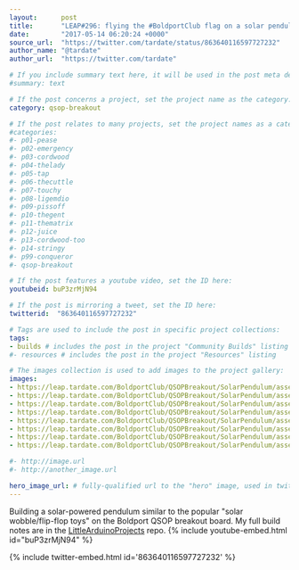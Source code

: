 ```yaml
---
layout:      post
title:       "LEAP#296: flying the #BoldportClub flag on a solar pendulum"
date:        "2017-05-14 06:20:24 +0000"
source_url:  "https://twitter.com/tardate/status/863640116597727232"
author_name: "@tardate"
author_url:  "https://twitter.com/tardate"

# If you include summary text here, it will be used in the post meta description instead of an excerpt from the post body
#summary: text

# If the post concerns a project, set the project name as the category:
category: qsop-breakout

# If the post relates to many projects, set the project names as a categories array:
#categories:
#- p01-pease
#- p02-emergency
#- p03-cordwood
#- p04-thelady
#- p05-tap
#- p06-thecuttle
#- p07-touchy
#- p08-ligemdio
#- p09-pissoff
#- p10-thegent
#- p11-thematrix
#- p12-juice
#- p13-cordwood-too
#- p14-stringy
#- p99-conqueror
#- qsop-breakout

# If the post features a youtube video, set the ID here:
youtubeid: buP3zrMjN94

# If the post is mirroring a tweet, set the ID here:
twitterid:  "863640116597727232"

# Tags are used to include the post in specific project collections:
tags:
- builds # includes the post in the project "Community Builds" listing
#- resources # includes the post in the project "Resources" listing

# The images collection is used to add images to the project gallery:
images:
- https://leap.tardate.com/BoldportClub/QSOPBreakout/SolarPendulum/assets/SolarPendulum_bb.jpg
- https://leap.tardate.com/BoldportClub/QSOPBreakout/SolarPendulum/assets/SolarPendulum_bb_build.jpg
- https://leap.tardate.com/BoldportClub/QSOPBreakout/SolarPendulum/assets/SolarPendulum_build.jpg
- https://leap.tardate.com/BoldportClub/QSOPBreakout/SolarPendulum/assets/SolarPendulum_schematic.jpg
- https://leap.tardate.com/BoldportClub/QSOPBreakout/SolarPendulum/assets/construction_1.jpg
- https://leap.tardate.com/BoldportClub/QSOPBreakout/SolarPendulum/assets/construction_2.jpg
- https://leap.tardate.com/BoldportClub/QSOPBreakout/SolarPendulum/assets/construction_3.jpg
- https://leap.tardate.com/BoldportClub/QSOPBreakout/SolarPendulum/assets/construction_4_layout.jpg

#- http://image.url
#- http://another_image.url

hero_image_url: # fully-qualified url to the "hero" image, used in twitter cards for example
---
```


Building a solar-powered pendulum similar to the popular "solar wobble/flip-flop toys" on the Boldport QSOP breakout board.
My full build notes are in the [LittleArduinoProjects](https://github.com/tardate/LittleArduinoProjects/tree/master/BoldportClub/QSOPBreakout/SolarPendulum) repo.
{% include youtube-embed.html id="buP3zrMjN94" %}

{% include twitter-embed.html id='863640116597727232' %}
